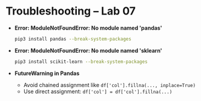 # Troubleshooting – Lab 07

- **Error: ModuleNotFoundError: No module named 'pandas'**
  ```bash
  pip3 install pandas --break-system-packages
  ```

- **Error: ModuleNotFoundError: No module named 'sklearn'**
  ```bash
  pip3 install scikit-learn --break-system-packages
  ```

- **FutureWarning in Pandas**
  - Avoid chained assignment like `df['col'].fillna(..., inplace=True)`  
  - Use direct assignment: `df['col'] = df['col'].fillna(...)`

